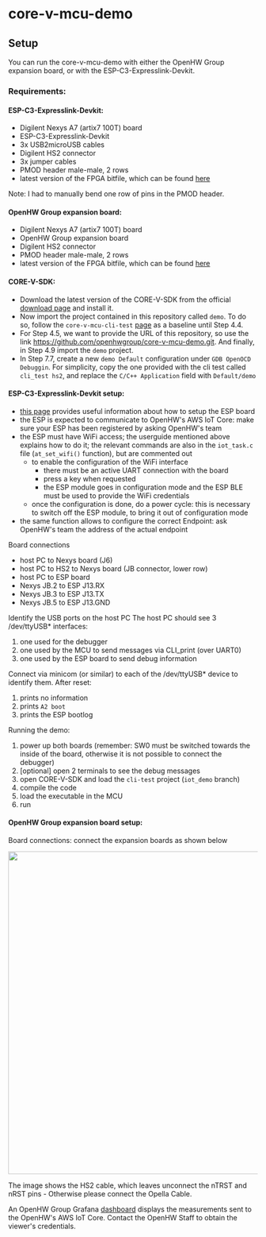 # core-v-mcu-demo

## Setup

You can run the core-v-mcu-demo with either the OpenHW Group expansion board, or with the ESP-C3-Expresslink-Devkit.

### Requirements:

#### ESP-C3-Expresslink-Devkit:
- Digilent Nexys A7 (artix7 100T) board
- ESP-C3-Expresslink-Devkit
- 3x USB2microUSB cables
- Digilent HS2 connector
- 3x jumper cables
- PMOD header male-male, 2 rows
- latest version of the FPGA bitfile, which can be found [here](http://downloads.openhwgroup.org/)

Note: I had to manually bend one row of pins in the PMOD header.

#### OpenHW Group expansion board:
- Digilent Nexys A7 (artix7 100T) board
- OpenHW Group expansion board
- Digilent HS2 connector
- PMOD header male-male, 2 rows
- latest version of the FPGA bitfile, which can be found [here](http://downloads.openhwgroup.org/)

#### CORE-V-SDK:
- Download the latest version of the CORE-V-SDK from the official [download page](http://downloads.openhwgroup.org/) and install it.
- Now import the project contained in this repository called `demo`. To do so, follow the `core-v-mcu-cli-test` [page](https://github.com/openhwgroup/core-v-mcu-cli-test/blob/main/README.md) as a baseline until Step 4.4. 
- For Step 4.5, we want to provide the URL of this repository, so use the link https://github.com/openhwgroup/core-v-mcu-demo.git. And finally, 
in Step 4.9 import the `demo` project.
- In Step 7.7, create a new `demo Default` configuration under `GDB OpenOCD Debuggin`. For simplicity, copy the one provided with the cli test called `cli_test hs2`, and replace the `C/C++ Application` field with `Default/demo`


#### ESP-C3-Expresslink-Devkit setup:

- [this page](https://github.com/espressif/esp-aws-expresslink-eval) provides useful information about how to setup the ESP board
- the ESP is expected to communicate to OpenHW's AWS IoT Core: make sure your ESP has been registered by asking OpenHW's team
- the ESP must have WiFi access; the userguide mentioned above explains how to do it; the relevant commands are also in the `iot_task.c` file (`at_set_wifi()` function), but are commented out
    - to enable the configuration of the WiFi interface
        - there must be an active UART connection with the board
        - press a key when requested
        - the ESP module goes in configuration mode and the ESP BLE must be used to provide the WiFi credentials
    - once the configuration is done, do a power cycle: this is necessary to switch off the ESP module, to bring it out of configuration mode
- the same function allows to configure the correct Endpoint: ask OpenHW's team the address of the actual endpoint

Board connections
- host PC to Nexys board (J6)
- host PC to HS2 to Nexys board (JB connector, lower row)
- host PC to ESP board
- Nexys JB.2 to ESP J13.RX
- Nexys JB.3 to ESP J13.TX
- Nexys JB.5 to ESP J13.GND

Identify the USB ports on the host PC
The host PC should see 3 /dev/ttyUSB* interfaces:
1. one used for the debugger
2. one used by the MCU to send messages via CLI_print (over UART0)
3. one used by the ESP board to send debug information

Connect via minicom (or similar) to each of the /dev/ttyUSB* device to identify them. After reset:
1. prints no information
2. prints `A2 boot`
3. prints the ESP bootlog

Running the demo:
1. power up both boards (remember: SW0 must be switched towards the inside of the board, otherwise it is not possible to connect the debugger)
2. [optional] open 2 terminals to see the debug messages
3. open CORE-V-SDK and load the `cli-test` project (`iot_demo` branch)
4. compile the code
5. load the executable in the MCU
6. run

#### OpenHW Group expansion board setup:

Board connections: connect the expansion boards as shown below

<p align="center"><img src="./images/expansion_board.png" width="650"></p>

The image shows the HS2 cable, which leaves unconnect the nTRST and nRST pins - Otherwise please connect the Opella Cable.



An OpenHW Group Grafana [dashboard](https://openhwgroup.grafana.net/dashboards) displays the measurements sent to the OpenHW's AWS IoT Core.
Contact the OpenHW Staff to obtain the viewer's credentials.
